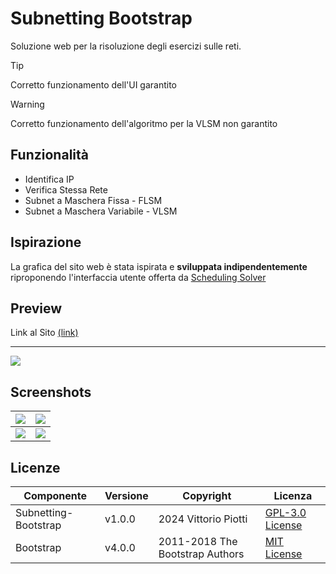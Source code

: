 # Subnetting Bootstrap

Soluzione web per la risoluzione degli esercizi sulle reti.


> [!TIP]
> Corretto funzionamento dell'UI garantito

> [!WARNING]
> Corretto funzionamento dell'algoritmo per la VLSM non garantito


## Funzionalità

 - Identifica IP
 - Verifica Stessa Rete
 - Subnet a Maschera Fissa - FLSM
 - Subnet a Maschera Variabile - VLSM

## Ispirazione

La grafica del sito web è stata ispirata e **sviluppata indipendentemente** riproponendo l'interfaccia utente offerta da [Scheduling Solver](https://process-scheduling-solver.boonsuen.com/)


## Preview

Link al Sito [(link)](https://vittoriopiotti.altervista.org/Subnetting/index.html)


---

<img src="https://github.com/vittorioPiotti/Subnetting-Bootstrap/blob/main/screenshots/flsm.png" />


## Screenshots


|<img src="https://github.com/vittorioPiotti/Subnetting-Bootstrap/blob/main/screenshots/ip.png" /> | <img src="https://github.com/vittorioPiotti/Subnetting-Bootstrap/blob/main/screenshots/netid.png" />|
|-|-|
|<img src="https://github.com/vittorioPiotti/Subnetting-Bootstrap/blob/main/screenshots/flsm.png" />|<img src="https://github.com/vittorioPiotti/Subnetting-Bootstrap/blob/main/screenshots/vlsm.png" />|

## Licenze

| Componente         | Versione  | Copyright                         | Licenza                                                       |
|--------------------|-----------|-----------------------------------|---------------------------------------------------------------|
| Subnetting-Bootstrap | v1.0.0    | 2024 Vittorio Piotti              | [GPL-3.0 License](https://github.com/vittorioPiotti/Subnetting-Bootstrap/blob/main/LICENSE.md) |
| Bootstrap          | v4.0.0    | 2011-2018 The Bootstrap Authors   | [MIT License](https://github.com/twbs/bootstrap/blob/master/LICENSE) |



